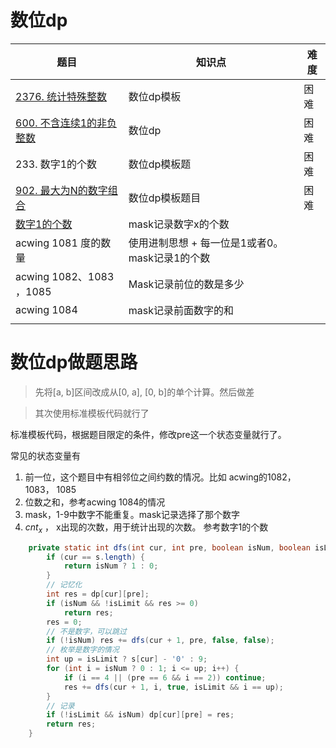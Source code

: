 # 数位dp
| 题目 | 知识点 | 难度 |
| --- | --- | --- |
| [2376. 统计特殊整数](https://leetcode.cn/problems/count-special-integers/) | 数位dp模板 | 困难 |
| [600. 不含连续1的非负整数](https://leetcode.cn/problems/non-negative-integers-without-consecutive-ones/solution/shu-wei-dp-by-man-qian-shu-xiao-ming-felv/) | 数位dp | 困难 |
| 233. 数字1的个数 | 数位dp模板题 | 困难 |
| [902. 最大为N的数字组合](https://leetcode.cn/problems/numbers-at-most-n-given-digit-set/) | 数位dp模板题目 | 困难 |
| [数字1的个数](https://leetcode.cn/problems/number-of-digit-one/submissions/) | mask记录数字x的个数 |  |
| acwing 1081 度的数量 | 使用进制思想 + 每一位是1或者0。mask记录1的个数 |  |
| acwing 1082、1083 ，1085 |  Mask记录前位的数是多少 |  |
| acwing 1084 | mask记录前面数字的和 |  |
|  |  |  |

# 数位dp做题思路



> 先将[a, b]区间改成从[0, a], [0, b]的单个计算。然后做差



> 其次使用标准模板代码就行了

标准模板代码，根据题目限定的条件，修改pre这一个状态变量就行了。

常见的状态变量有

1. 前一位，这个题目中有相邻位之间约数的情况。比如 acwing的1082， 1083， 1085
2. 位数之和，参考acwing 1084的情况
3. mask，1-9中数字不能重复。mask记录选择了那个数字
4. $cnt_x$ ， x出现的次数，用于统计出现的次数。 参考数字1的个数

```java
    private static int dfs(int cur, int pre, boolean isNum, boolean isLimit) {
        if (cur == s.length) {
            return isNum ? 1 : 0;
        }
        // 记忆化
        int res = dp[cur][pre];
        if (isNum && !isLimit && res >= 0)
            return res;
        res = 0;
        // 不是数字，可以跳过
        if (!isNum) res += dfs(cur + 1, pre, false, false);
        // 枚举是数字的情况
        int up = isLimit ? s[cur] - '0' : 9;
        for (int i = isNum ? 0 : 1; i <= up; i++) {
            if (i == 4 || (pre == 6 && i == 2)) continue;
            res += dfs(cur + 1, i, true, isLimit && i == up);
        }
        // 记录
        if (!isLimit && isNum) dp[cur][pre] = res;
        return res;
    }
```




